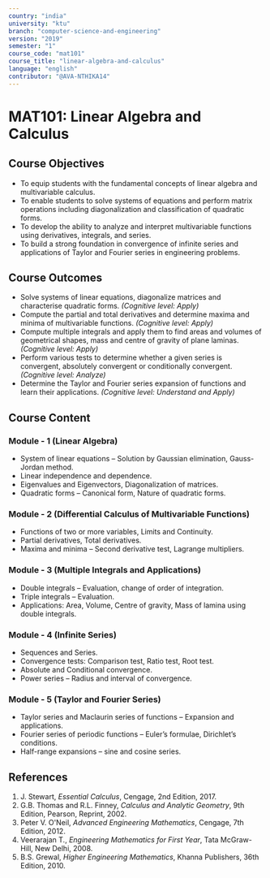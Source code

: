 ```yaml
---
country: "india"
university: "ktu"
branch: "computer-science-and-engineering"
version: "2019"
semester: "1"
course_code: "mat101"
course_title: "linear-algebra-and-calculus"
language: "english"
contributor: "@AVA-NTHIKA14"
---
```


# MAT101: Linear Algebra and Calculus

## Course Objectives
* To equip students with the fundamental concepts of linear algebra and multivariable calculus.
* To enable students to solve systems of equations and perform matrix operations including diagonalization and classification of quadratic forms.
* To develop the ability to analyze and interpret multivariable functions using derivatives, integrals, and series.
* To build a strong foundation in convergence of infinite series and applications of Taylor and Fourier series in engineering problems.

## Course Outcomes
* Solve systems of linear equations, diagonalize matrices and characterise quadratic forms. *(Cognitive level: Apply)*
* Compute the partial and total derivatives and determine maxima and minima of multivariable functions. *(Cognitive level: Apply)*
* Compute multiple integrals and apply them to find areas and volumes of geometrical shapes, mass and centre of gravity of plane laminas. *(Cognitive level: Apply)*
* Perform various tests to determine whether a given series is convergent, absolutely convergent or conditionally convergent. *(Cognitive level: Analyze)*
* Determine the Taylor and Fourier series expansion of functions and learn their applications. *(Cognitive level: Understand and Apply)*

## Course Content

### Module - 1 (Linear Algebra)
* System of linear equations – Solution by Gaussian elimination, Gauss-Jordan method.
* Linear independence and dependence.
* Eigenvalues and Eigenvectors, Diagonalization of matrices.
* Quadratic forms – Canonical form, Nature of quadratic forms.

### Module - 2 (Differential Calculus of Multivariable Functions)
* Functions of two or more variables, Limits and Continuity.
* Partial derivatives, Total derivatives.
* Maxima and minima – Second derivative test, Lagrange multipliers.

### Module - 3 (Multiple Integrals and Applications)
* Double integrals – Evaluation, change of order of integration.
* Triple integrals – Evaluation.
* Applications: Area, Volume, Centre of gravity, Mass of lamina using double integrals.

### Module - 4 (Infinite Series)
* Sequences and Series.
* Convergence tests: Comparison test, Ratio test, Root test.
* Absolute and Conditional convergence.
* Power series – Radius and interval of convergence.

### Module - 5 (Taylor and Fourier Series)
* Taylor series and Maclaurin series of functions – Expansion and applications.
* Fourier series of periodic functions – Euler’s formulae, Dirichlet’s conditions.
* Half-range expansions – sine and cosine series.

## References
1. J. Stewart, *Essential Calculus*, Cengage, 2nd Edition, 2017.  
2. G.B. Thomas and R.L. Finney, *Calculus and Analytic Geometry*, 9th Edition, Pearson, Reprint, 2002.  
3. Peter V. O'Neil, *Advanced Engineering Mathematics*, Cengage, 7th Edition, 2012.  
4. Veerarajan T., *Engineering Mathematics for First Year*, Tata McGraw-Hill, New Delhi, 2008.  
5. B.S. Grewal, *Higher Engineering Mathematics*, Khanna Publishers, 36th Edition, 2010.

